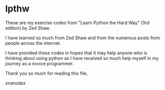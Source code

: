 # lpthw

These are my exercise codes from "Learn Python the Hard Way" (3rd edition) by Zed Shaw.

I have learned so much from Zed Shaw and from the numerous posts from people across the internet.

I have provided these codes in hopes that it may help anyone who is thinking about using python as I have received so much help myself in my journey as a novice programmer. 

Thank you so much for reading this file,

xnanodax
